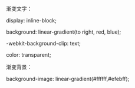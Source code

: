渐变文字：

display: inline-block;

background: linear-gradient(to right, red, blue);

-webkit-background-clip: text;

color: transparent;

渐变背景：

background-image: linear-gradient(#ffffff,#efebff);